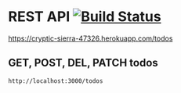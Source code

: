 # REST API  [![Build Status](https://github.com/johnmorrisQADeveloper/api_rest_mongo_20/workflows/apiTests/badge.svg)](https://github.com/johnmorrisQADeveloper/api_rest_mongo_20/actions) 

https://cryptic-sierra-47326.herokuapp.com/todos

## GET, POST, DEL, PATCH  todos 
```
http://localhost:3000/todos
```
